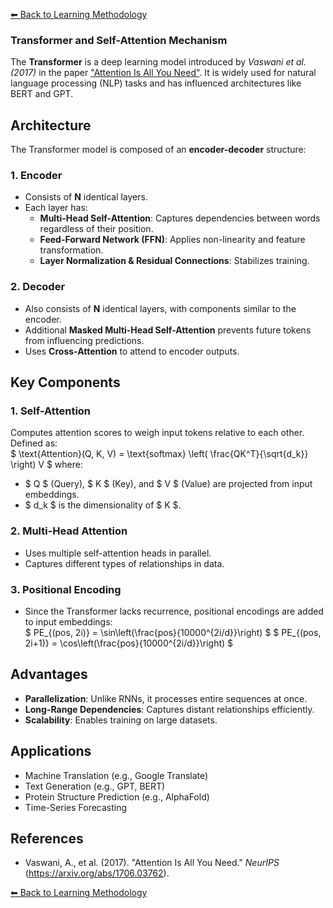 [⬅ Back to Learning Methodology](../docs/learn.md)

### Transformer and Self-Attention Mechanism

The **Transformer** is a deep learning model introduced by *Vaswani et al. (2017)* in the paper ["Attention Is All You Need"](https://arxiv.org/abs/1706.03762). It is widely used for natural language processing (NLP) tasks and has influenced architectures like BERT and GPT.  

## Architecture  

The Transformer model is composed of an **encoder-decoder** structure:  

### 1. Encoder  
- Consists of **N** identical layers.  
- Each layer has:  
  - **Multi-Head Self-Attention**: Captures dependencies between words regardless of their position.  
  - **Feed-Forward Network (FFN)**: Applies non-linearity and feature transformation.  
  - **Layer Normalization & Residual Connections**: Stabilizes training.  

### 2. Decoder  
- Also consists of **N** identical layers, with components similar to the encoder.  
- Additional **Masked Multi-Head Self-Attention** prevents future tokens from influencing predictions.  
- Uses **Cross-Attention** to attend to encoder outputs.  

## Key Components  

### 1. Self-Attention  
Computes attention scores to weigh input tokens relative to each other. Defined as:  
$
\text{Attention}(Q, K, V) = \text{softmax} \left( \frac{QK^T}{\sqrt{d_k}} \right) V
$
where:  
- $ Q $ (Query), $ K $ (Key), and $ V $ (Value) are projected from input embeddings.  
- $ d_k $ is the dimensionality of $ K $.  

### 2. Multi-Head Attention  
- Uses multiple self-attention heads in parallel.  
- Captures different types of relationships in data.  

### 3. Positional Encoding  
- Since the Transformer lacks recurrence, positional encodings are added to input embeddings:  
$
PE_{(pos, 2i)} = \sin\left(\frac{pos}{10000^{2i/d}}\right)
$
$
PE_{(pos, 2i+1)} = \cos\left(\frac{pos}{10000^{2i/d}}\right)
$

## Advantages  
- **Parallelization**: Unlike RNNs, it processes entire sequences at once.  
- **Long-Range Dependencies**: Captures distant relationships efficiently.  
- **Scalability**: Enables training on large datasets.  

## Applications  
- Machine Translation (e.g., Google Translate)  
- Text Generation (e.g., GPT, BERT)  
- Protein Structure Prediction (e.g., AlphaFold)  
- Time-Series Forecasting  

## References  
- Vaswani, A., et al. (2017). "Attention Is All You Need." *NeurIPS* (https://arxiv.org/abs/1706.03762).



[⬅ Back to Learning Methodology](../docs/learn.md)